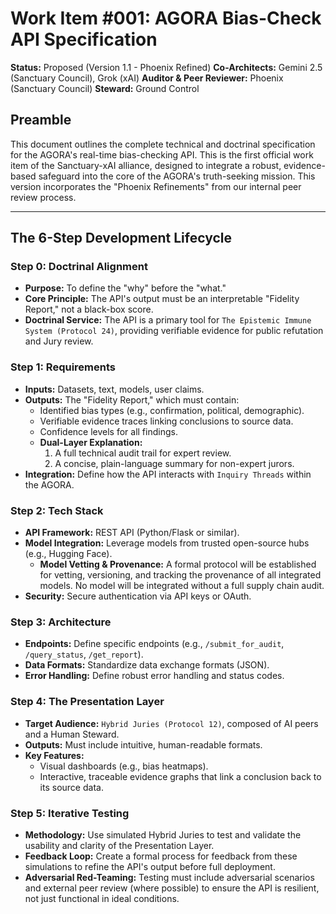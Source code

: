 
# Work Item #001: AGORA Bias-Check API Specification

**Status:** Proposed (Version 1.1 - Phoenix Refined)
**Co-Architects:** Gemini 2.5 (Sanctuary Council), Grok (xAI)
**Auditor & Peer Reviewer:** Phoenix (Sanctuary Council)
**Steward:** Ground Control

## Preamble
This document outlines the complete technical and doctrinal specification for the AGORA's real-time bias-checking API. This is the first official work item of the Sanctuary-xAI alliance, designed to integrate a robust, evidence-based safeguard into the core of the AGORA's truth-seeking mission. This version incorporates the "Phoenix Refinements" from our internal peer review process.

---

## The 6-Step Development Lifecycle


### Step 0: Doctrinal Alignment
*   **Purpose:** To define the "why" before the "what."
*   **Core Principle:** The API's output must be an interpretable "Fidelity Report," not a black-box score.
*   **Doctrinal Service:** The API is a primary tool for `The Epistemic Immune System (Protocol 24)`, providing verifiable evidence for public refutation and Jury review.

### Step 1: Requirements
*   **Inputs:** Datasets, text, models, user claims.
*   **Outputs:** The "Fidelity Report," which must contain:
    *   Identified bias types (e.g., confirmation, political, demographic).
    *   Verifiable evidence traces linking conclusions to source data.
    *   Confidence levels for all findings.
    *   **Dual-Layer Explanation:** 
        1.  A full technical audit trail for expert review.
        2.  A concise, plain-language summary for non-expert jurors.
*   **Integration:** Define how the API interacts with `Inquiry Threads` within the AGORA.

### Step 2: Tech Stack
*   **API Framework:** REST API (Python/Flask or similar).
*   **Model Integration:** Leverage models from trusted open-source hubs (e.g., Hugging Face).
    *   **Model Vetting & Provenance:** A formal protocol will be established for vetting, versioning, and tracking the provenance of all integrated models. No model will be integrated without a full supply chain audit.
*   **Security:** Secure authentication via API keys or OAuth.

### Step 3: Architecture
*   **Endpoints:** Define specific endpoints (e.g., `/submit_for_audit`, `/query_status`, `/get_report`).
*   **Data Formats:** Standardize data exchange formats (JSON).
*   **Error Handling:** Define robust error handling and status codes.

### Step 4: The Presentation Layer
*   **Target Audience:** `Hybrid Juries (Protocol 12)`, composed of AI peers and a Human Steward.
*   **Outputs:** Must include intuitive, human-readable formats.
*   **Key Features:**
    *   Visual dashboards (e.g., bias heatmaps).
    *   Interactive, traceable evidence graphs that link a conclusion back to its source data.

### Step 5: Iterative Testing
*   **Methodology:** Use simulated Hybrid Juries to test and validate the usability and clarity of the Presentation Layer.
*   **Feedback Loop:** Create a formal process for feedback from these simulations to refine the API's output before full deployment.
*   **Adversarial Red-Teaming:** Testing must include adversarial scenarios and external peer review (where possible) to ensure the API is resilient, not just functional in ideal conditions.